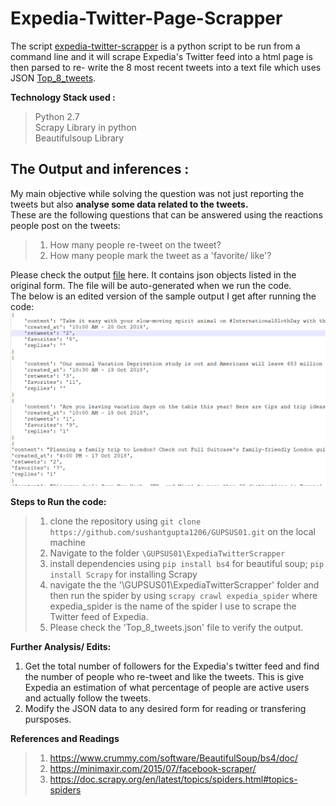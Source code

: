 # Expedia-Twitter-Page-Scrapper  

The script [expedia-twitter-scrapper](https://github.com/sushantgupta1206/GUPSUS01/blob/master/ExpediaTwitterScrapper/ExpediaTwitterScrapper/spiders/expedia_twitter_scrapper.py) is a python script to be run from a command line and it will scrape Expedia's Twitter feed into a html page is then parsed to re- write the 8 most recent tweets into a text file which uses JSON [Top_8_tweets](https://github.com/sushantgupta1206/GUPSUS01/blob/master/ExpediaTwitterScrapper/Top_8_Tweets.json).  

**Technology Stack used :**   
> Python 2.7  
> Scrapy Library in python  
> Beautifulsoup Library   

## The Output and inferences :   
  
My main objective while solving the question was not just reporting the tweets but also **analyse some data related to the tweets.**  
These are the following questions that can be answered using the reactions people post on the tweets:    
> 1. How many people re-tweet on the tweet?  
> 2. How many people mark the tweet as a 'favorite/ like'?  
  
Please check the output [file](https://github.com/sushantgupta1206/GUPSUS01/blob/master/ExpediaTwitterScrapper/Top_8_Tweets.json) here. It contains json objects listed in the original form. The file will be auto-generated when we run the code.   
The below is an edited version of the sample output I get after running the code: 
![image](EditedOutput.png)
  
**Steps to Run the code:**   
> 1. clone the repository using `git clone https://github.com/sushantgupta1206/GUPSUS01.git` on the local machine  
> 2. Navigate to the folder `\GUPSUS01\ExpediaTwitterScrapper`  
> 3. install dependencies using `pip install bs4` for beautiful soup; `pip install Scrapy` for installing Scrapy  
> 4. navigate the the '\GUPSUS01\ExpediaTwitterScrapper' folder and then run the spider by using `scrapy crawl expedia_spider` where expedia_spider is the name of the spider I use to scrape the Twitter feed of Expedia.  
> 5. Please check the 'Top_8_tweets.json' file to verify the output. 

**Further Analysis/ Edits:**   
1. Get the total number of followers for the Expedia's twitter feed and find the number of people who re-tweet and like the tweets. 
This is give Expedia an estimation of what percentage of people are active users and actually follow the tweets.
2. Modify the JSON data to any desired form for reading or transfering pursposes. 

**References and Readings**
> 1. https://www.crummy.com/software/BeautifulSoup/bs4/doc/
> 2. https://minimaxir.com/2015/07/facebook-scraper/
> 3. https://doc.scrapy.org/en/latest/topics/spiders.html#topics-spiders




